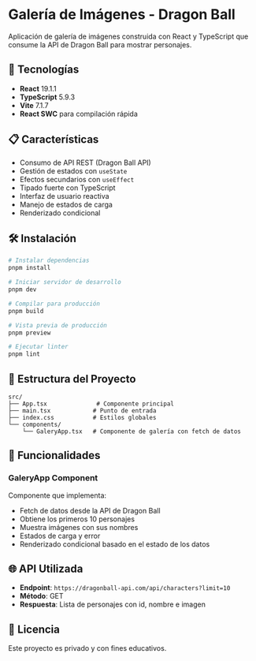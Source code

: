 # Galería de Imágenes - Dragon Ball

Aplicación de galería de imágenes construida con React y TypeScript que consume la API de Dragon Ball para mostrar personajes.

## 🚀 Tecnologías

- **React** 19.1.1
- **TypeScript** 5.9.3
- **Vite** 7.1.7
- **React SWC** para compilación rápida

## 📋 Características

- Consumo de API REST (Dragon Ball API)
- Gestión de estados con `useState`
- Efectos secundarios con `useEffect`
- Tipado fuerte con TypeScript
- Interfaz de usuario reactiva
- Manejo de estados de carga
- Renderizado condicional

## 🛠️ Instalación

```bash
# Instalar dependencias
pnpm install

# Iniciar servidor de desarrollo
pnpm dev

# Compilar para producción
pnpm build

# Vista previa de producción
pnpm preview

# Ejecutar linter
pnpm lint
```

## 📁 Estructura del Proyecto

```
src/
├── App.tsx              # Componente principal
├── main.tsx            # Punto de entrada
├── index.css           # Estilos globales
└── components/
    └── GaleryApp.tsx   # Componente de galería con fetch de datos
```

## 🎯 Funcionalidades

### GaleryApp Component

Componente que implementa:
- Fetch de datos desde la API de Dragon Ball
- Obtiene los primeros 10 personajes
- Muestra imágenes con sus nombres
- Estados de carga y error
- Renderizado condicional basado en el estado de los datos

## 🌐 API Utilizada

- **Endpoint**: `https://dragonball-api.com/api/characters?limit=10`
- **Método**: GET
- **Respuesta**: Lista de personajes con id, nombre e imagen

## 📝 Licencia

Este proyecto es privado y con fines educativos.